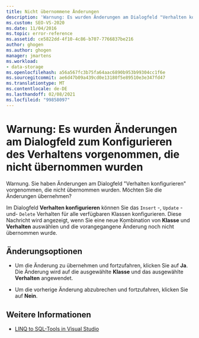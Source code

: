 ```yaml
---
title: Nicht übernommene Änderungen
description: 'Warnung: Es wurden Änderungen am Dialogfeld "Verhalten konfigurieren" vorgenommen, die nicht angewendet wurden. Informationen zu dieser Visual Studio O/R-Designer-Meldung anzeigen.'
ms.custom: SEO-VS-2020
ms.date: 11/04/2016
ms.topic: error-reference
ms.assetid: ce5822dd-4f10-4c86-b707-7766837be216
author: ghogen
ms.author: ghogen
manager: jmartens
ms.workload:
- data-storage
ms.openlocfilehash: a56a567fc3b75fa64aac6890b953b99304cc1f6e
ms.sourcegitcommit: ae6d47b09a439cd0e13180f5e89510e3e347fd47
ms.translationtype: MT
ms.contentlocale: de-DE
ms.lasthandoff: 02/08/2021
ms.locfileid: "99858097"
---
```

# <a name="warning-changes-have-been-made-to-the-configure-behavior-dialog-box-that-have-not-been-applied"></a>Warnung: Es wurden Änderungen am Dialogfeld zum Konfigurieren des Verhaltens vorgenommen, die nicht übernommen wurden

Warnung. Sie haben Änderungen am Dialogfeld "Verhalten konfigurieren" vorgenommen, die nicht übernommen wurden. Möchten Sie die Änderungen übernehmen?

Im Dialogfeld **Verhalten konfigurieren** können Sie das `Insert` -, `Update` -und- `Delete` Verhalten für alle verfügbaren Klassen konfigurieren. Diese Nachricht wird angezeigt, wenn Sie eine neue Kombination von **Klasse** und **Verhalten** auswählen und die vorangegangene Änderung noch nicht übernommen wurde.

## <a name="change-options"></a>Änderungsoptionen

- Um die Änderung zu übernehmen und fortzufahren, klicken Sie auf **Ja**. Die Änderung wird auf die ausgewählte **Klasse** und das ausgewählte **Verhalten** angewendet.

- Um die vorherige Änderung abzubrechen und fortzufahren, klicken Sie auf **Nein**.

## <a name="see-also"></a>Weitere Informationen

- [LINQ to SQL-Tools in Visual Studio](../data-tools/linq-to-sql-tools-in-visual-studio2.md)